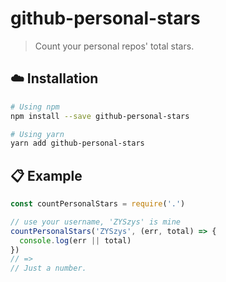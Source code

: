 # github-personal-stars

> Count your personal repos' total stars.


## :cloud: Installation

```sh
# Using npm
npm install --save github-personal-stars

# Using yarn
yarn add github-personal-stars
```


## :clipboard: Example

```js
const countPersonalStars = require('.')

// use your username, 'ZYSzys' is mine
countPersonalStars('ZYSzys', (err, total) => {
  console.log(err || total)
})
// =>
// Just a number.
```

